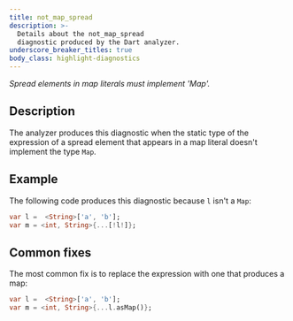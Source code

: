 ```yaml
---
title: not_map_spread
description: >-
  Details about the not_map_spread
  diagnostic produced by the Dart analyzer.
underscore_breaker_titles: true
body_class: highlight-diagnostics
---
```


_Spread elements in map literals must implement 'Map'._

## Description

The analyzer produces this diagnostic when the static type of the
expression of a spread element that appears in a map literal doesn't
implement the type `Map`.

## Example

The following code produces this diagnostic because `l` isn't a `Map`:

```dart
var l =  <String>['a', 'b'];
var m = <int, String>{...[!l!]};
```

## Common fixes

The most common fix is to replace the expression with one that produces a
map:

```dart
var l =  <String>['a', 'b'];
var m = <int, String>{...l.asMap()};
```
